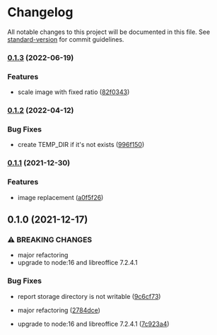 # Changelog

All notable changes to this project will be documented in this file. See [standard-version](https://github.com/conventional-changelog/standard-version) for commit guidelines.

### [0.1.3](https://github.com/dantio/carbone-docker/compare/0.1.2...0.1.3) (2022-06-19)


### Features

* scale image with fixed ratio ([82f0343](https://github.com/dantio/carbone-docker/commit/82f03436707b3cd4c93d8b80fd194397b6af1826))

### [0.1.2](https://github.com/dantio/carbone-docker/compare/0.1.1...0.1.2) (2022-04-12)


### Bug Fixes

* create TEMP_DIR if it's not exists ([996f150](https://github.com/dantio/carbone-docker/commit/996f150f87bba75fca9d201ba2b80956dc51cf34))

### [0.1.1](https://github.com/dantio/carbone-docker/compare/0.1.0...0.1.1) (2021-12-30)


### Features

* image replacement ([a0f5f26](https://github.com/dantio/carbone-docker/commit/a0f5f26d0e553f9299d9c05f407ac29817336572))

## 0.1.0 (2021-12-17)


### ⚠ BREAKING CHANGES

* major refactoring
* upgrade to node:16 and libreoffice 7.2.4.1

### Bug Fixes

* report storage directory is not writable ([9c6cf73](https://github.com/dantio/carbone-docker/commit/9c6cf7370bd51bed0460e09a466a7f5eb3e3a4bd))


* major refactoring ([2784dce](https://github.com/dantio/carbone-docker/commit/2784dce62c1a4aa89bfbb3be77e6f5f69c9a1909))
* upgrade to node:16 and libreoffice 7.2.4.1 ([7c923a4](https://github.com/dantio/carbone-docker/commit/7c923a43a7e7cd265aa56a399df0b614e6d651e0))
